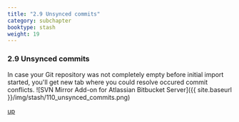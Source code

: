 ```yaml
---
title: "2.9 Unsynced commits"
category: subchapter
booktype: stash
weight: 19
---
```


###  2.9 Unsynced commits

In case your Git repository was not completely empty before initial import started, you'll get new tab where you could resolve occured commit conflicts.
![SVN Mirror Add-on for Atlassian Bitbucket Server]({{ site.baseurl }}/img/stash/110_unsynced_commits.png)

[up](#up)
